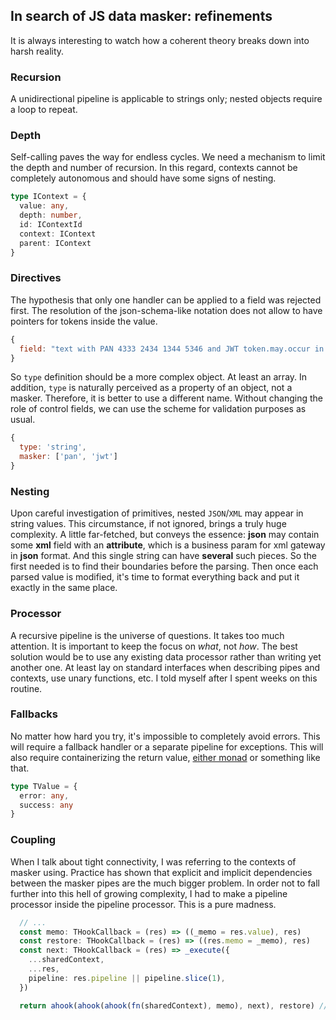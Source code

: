 ## In search of JS data masker: refinements

It is always interesting to watch how a coherent theory breaks down into harsh reality.

### Recursion
A unidirectional pipeline is applicable to strings only; nested objects require a loop to repeat.

### Depth
Self-calling paves the way for endless cycles. We need a mechanism to limit the depth and number of recursion.
In this regard, contexts cannot be completely autonomous and should have some signs of nesting.
```typescript
type IContext = {
  value: any,
  depth: number,
  id: IContextId
  context: IContext
  parent: IContext
}
```

### Directives
The hypothesis that only one handler can be applied to a field was rejected first.
The resolution of the json-schema-like notation does not allow to have pointers for tokens inside the value.
```javascript
{
  field: "text with PAN 4333 2434 1344 5346 and JWT token.may.occur in simultaneously"
}
```
So `type` definition should be a more complex object. At least an array.
In addition, `type` is naturally perceived as a property of an object, not a masker. Therefore, it is better to use a different name.
Without changing the role of control fields, we can use the scheme for validation purposes as usual.
```javascript
{
  type: 'string',
  masker: ['pan', 'jwt']
}
```

### Nesting 
Upon careful investigation of primitives, nested `JSON`/`XML` may appear in string values. This circumstance, if not ignored, brings a truly huge complexity. A little far-fetched, but conveys the essence: **json** may contain some **xml** field with an **attribute**, which is a business param for xml gateway in **json** format. 
And this single string can have **several** such pieces. So the first needed is to find their boundaries before the parsing. Then once each parsed value is modified, it's time to format everything back and put it exactly in the same place.

### Processor
A recursive pipeline is the universe of questions. It takes too much attention. It is important to keep the focus on _what_, not _how_.
The best solution would be to use any existing data processor rather than writing yet another one. At least lay on standard interfaces when describing pipes and contexts, use unary functions, etc.
I told myself after I spent weeks on this routine.

### Fallbacks
No matter how hard you try, it's impossible to completely avoid errors. This will require a fallback handler or a separate pipeline for exceptions.
This will also require containerizing the return value, [either monad](https://blog.logrocket.com/elegant-error-handling-with-the-javascript-either-monad-76c7ae4924a1/) or something like that.
```typescript
type TValue = {
  error: any,
  success: any
}
```

### Coupling
When I talk about tight connectivity, I was referring to the contexts of masker using. Practice has shown that explicit and implicit dependencies between the masker pipes are the much bigger problem.
In order not to fall further into this hell of growing complexity, I had to make a pipeline processor inside the pipeline processor. This is a pure madness.
```typescript
  // ...
  const memo: THookCallback = (res) => ((_memo = res.value), res)
  const restore: THookCallback = (res) => ((res.memo = _memo), res)
  const next: THookCallback = (res) => _execute({
    ...sharedContext,
    ...res,
    pipeline: res.pipeline || pipeline.slice(1),
  })

  return ahook(ahook(ahook(fn(sharedContext), memo), next), restore) // Pipeline inside pipeline executor.
```